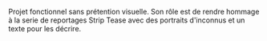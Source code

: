 Projet fonctionnel sans prétention visuelle. Son rôle est de rendre hommage à la serie de reportages Strip Tease avec des portraits d'inconnus et un texte pour les décrire.
